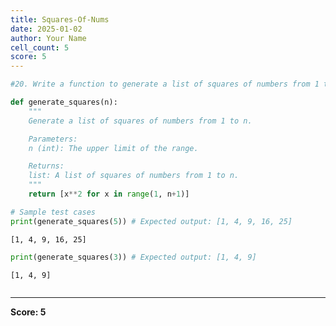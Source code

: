 ```yaml
---
title: Squares-Of-Nums
date: 2025-01-02
author: Your Name
cell_count: 5
score: 5
---
```


```python
#20. Write a function to generate a list of squares of numbers from 1 to n.
```


```python
def generate_squares(n):
    """
    Generate a list of squares of numbers from 1 to n.

    Parameters:
    n (int): The upper limit of the range.

    Returns:
    list: A list of squares of numbers from 1 to n.
    """
    return [x**2 for x in range(1, n+1)]
```


```python
# Sample test cases
print(generate_squares(5)) # Expected output: [1, 4, 9, 16, 25]
```

    [1, 4, 9, 16, 25]



```python
print(generate_squares(3)) # Expected output: [1, 4, 9]
```

    [1, 4, 9]



```python

```


---
**Score: 5**
